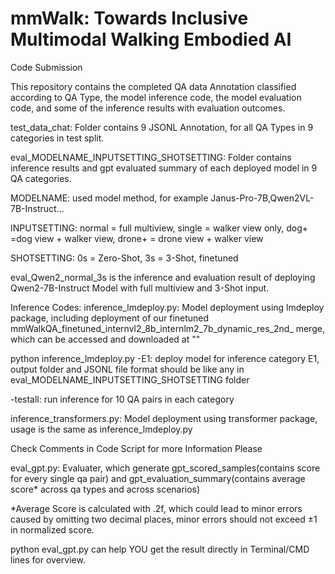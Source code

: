 # mmWalk: Towards Inclusive Multimodal Walking Embodied AI
Code Submission

This repository contains the completed QA data Annotation classified according to QA Type, the model inference code, the model evaluation code, and some of the inference results with evaluation outcomes.

test_data_chat: Folder contains 9 JSONL Annotation, for all QA Types in 9 categories in test split.

eval_MODELNAME_INPUTSETTING_SHOTSETTING: Folder contains inference results and gpt evaluated summary of each deployed model in 9 QA categories.

MODELNAME: used model method, for example Janus-Pro-7B,Qwen2VL-7B-Instruct...

INPUTSETTING: normal = full multiview, single = walker view only, dog+ =dog view + walker view, drone+ = drone view + walker view

SHOTSETTING: 0s = Zero-Shot, 3s = 3-Shot, finetuned

eval_Qwen2_normal_3s is the inference and evaluation result of deploying Qwen2-7B-Instruct Model with full multiview and 3-Shot input.

Inference Codes:
inference_lmdeploy.py:  Model deployment using lmdeploy package, including deployment of our finetuned  mmWalkQA_finetuned_internvl2_8b_internlm2_7b_dynamic_res_2nd_ merge, which can be accessed and downloaded at ""

python inference_lmdeploy.py -E1: deploy model for inference category E1, output folder and JSONL file format should be like any in eval_MODELNAME_INPUTSETTING_SHOTSETTING folder

-testall: run inference for 10 QA pairs in each category

inference_transformers.py: Model deployment using transformer package, usage is the same as inference_lmdeploy.py

Check Comments in Code Script for more Information Please

eval_gpt.py: Evaluater, which generate gpt_scored_samples(contains score for every single qa pair) and gpt_evaluation_summary(contains average score* across qa types and across scenarios)

*Average Score is calculated with .2f, which could lead to minor errors caused by omitting two decimal places, minor errors should not exceed ±1 in normalized score.

python eval_gpt.py can help YOU get the result directly in Terminal/CMD lines for overview.
